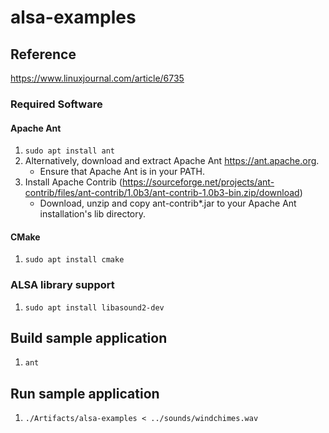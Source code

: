 # alsa-examples

## Reference

https://www.linuxjournal.com/article/6735

### Required Software ###

#### Apache Ant ####

1. `sudo apt install ant`
2. Alternatively, download and extract Apache Ant https://ant.apache.org.
    * Ensure that Apache Ant is in your PATH.
3. Install Apache Contrib (https://sourceforge.net/projects/ant-contrib/files/ant-contrib/1.0b3/ant-contrib-1.0b3-bin.zip/download)
    * Download, unzip and copy ant-contrib*.jar to your Apache Ant installation's lib directory.

#### CMake ####

1. `sudo apt install cmake`

### ALSA library support

1. `sudo apt install libasound2-dev`

## Build sample application

1. `ant`

## Run sample application

1. `./Artifacts/alsa-examples < ../sounds/windchimes.wav`

